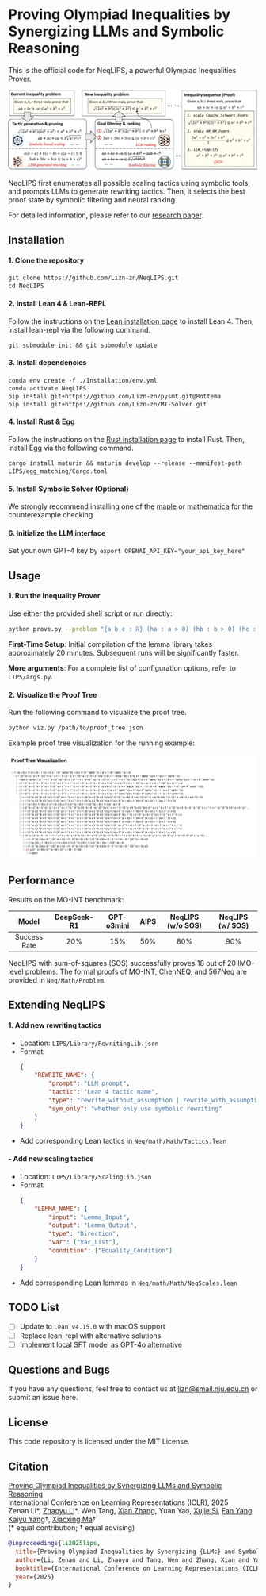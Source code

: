 # Proving Olympiad Inequalities by Synergizing LLMs and Symbolic Reasoning

This is the official code for NeqLIPS, a powerful Olympiad Inequalities Prover.

![NeqLIPS](./Figures/framework.png)

NeqLIPS first enumerates all possible scaling tactics using symbolic tools, and prompts LLMs to generate rewriting tactics. 
Then, it selects the best proof state by symbolic filtering and neural ranking.

For detailed information, please refer to our [research paper](#citation).

## Installation

#### 1. Clone the repository

```
git clone https://github.com/Lizn-zn/NeqLIPS.git 
cd NeqLIPS
```

#### 2. Install Lean 4 & Lean-REPL

Follow the instructions on the [Lean installation page](https://lean-lang.org/lean4/doc/setup.html) to install Lean 4. Then, install lean-repl via the following command.

```
git submodule init && git submodule update 
```

#### 3. Install dependencies

```
conda env create -f ./Installation/env.yml 
conda activate NeqLIPS 
pip install git+https://github.com/Lizn-zn/pysmt.git@Bottema 
pip install git+https://github.com/Lizn-zn/MT-Solver.git
```

#### 4. Install Rust & Egg

Follow the instructions on the [Rust installation page](https://www.rust-lang.org/tools/install) to install Rust. Then, install Egg via the following command.
```
cargo install maturin && maturin develop --release --manifest-path LIPS/egg_matching/Cargo.toml
```

#### 5. Install Symbolic Solver (Optional)

We strongly recommend installing one of the [maple](https://www.maplesoft.com/) or [mathematica](https://www.wolfram.com/mathematica/) for the counterexample checking

#### 6. Initialize the LLM interface

Set your own GPT-4 key by `export OPENAI_API_KEY="your_api_key_here"`

## Usage

#### 1. Run the Inequality Prover

Use either the provided shell script or run directly:

```bash
python prove.py --problem "{a b c : ℝ} (ha : a > 0) (hb : b > 0) (hc : c > 0) (h : a + b + c = 1) : 1 / (a + 2) + 1 / (b + 2) + 1 / (c + 2) ≤ 1 / (6 * sqrt (a * b) + c) + 1 / (6 * sqrt (b * c) + a) + 1 / (6 * sqrt (c * a) + b) := by sorry"
```

**First-Time Setup**: Initial compilation of the lemma library takes approximately 20 minutes. Subsequent runs will be significantly faster.

**More arguments**: For a complete list of configuration options, refer to `LIPS/args.py`.

#### 2. Visualize the Proof Tree

Run the following command to visualize the proof tree.
```bash
python viz.py /path/to/proof_tree.json
```

Example proof tree visualization for the running example:

![Proof Tree Example](./Figures/ptree.png)


## Performance

Results on the MO-INT benchmark:

| Model | DeepSeek-R1 | GPT-o3mini | AIPS | NeqLIPS (w/o SOS) | NeqLIPS (w/ SOS) | 
| :---: | :---: | :---: | :---: | :---: | :---: |
| Success Rate | 20% | 15% | 50% | 80% | 90% |

NeqLIPS with sum-of-squares (SOS) successfully proves 18 out of 20 IMO-level problems. 
The formal proofs of MO-INT, ChenNEQ, and 567Neq are provided in `Neq/Math/Problem`.

## Extending NeqLIPS

#### 1. Add new rewriting tactics
- Location: `LIPS/Library/RewritingLib.json`
- Format:
    ```json
    {
        "REWRITE_NAME": {
            "prompt": "LLM prompt",
            "tactic": "Lean 4 tactic name",
            "type": "rewrite_without_assumption | rewrite_with_assumption | rewrite_with_inequation",
            "sym_only": "whether only use symbolic rewriting"
        }
    }
    ```
- Add corresponding Lean tactics in `Neq/math/Math/Tactics.lean`

#### - Add new scaling tactics

- Location: `LIPS/Library/ScalingLib.json`
- Format:
    ```json
    {
        "LEMMA_NAME": {
            "input": "Lemma_Input",
            "output": "Lemma_Output",
            "type": "Direction",
            "var": ["Var_List"],
            "condition": ["Equality_Condition"]
        }
    }
    ```
- Add corresponding Lean lemmas in `Neq/math/Math/NeqScales.lean`

## TODO List

- [ ] Update to `Lean v4.15.0` with macOS support
- [ ] Replace lean-repl with alternative solutions
- [ ] Implement local SFT model as GPT-4o alternative

## Questions and Bugs

If you have any questions, feel free to contact us at [lizn@smail.nju.edu.cn](mailto:lizn@smail.nju.edu.cn) or submit an issue here.

## License

This code repository is licensed under the MIT License.

## Citation

[Proving Olympiad Inequalities by Synergizing LLMs and Symbolic Reasoning](https://arxiv.org/abs/2502.13834)      
International Conference on Learning Representations (ICLR), 2025  
Zenan Li*, [Zhaoyu Li](https://www.zhaoyu-li.com/)*, Wen Tang, [Xian Zhang](https://www.microsoft.com/en-us/research/people/zhxian/), Yuan Yao, [Xujie Si](https://www.cs.toronto.edu/~six/), [Fan Yang](https://fanyangcs.github.io/), [Kaiyu Yang](https://yangky11.github.io/)†, [Xiaoxing Ma](https://ics.nju.edu.cn/people/xiaoxingma/)†  
(\* equal contribution; † equal advising)

```bibtex
@inproceedings{li2025lips,
  title={Proving Olympiad Inequalities by Synergizing {LLMs} and Symbolic Reasoning},
  author={Li, Zenan and Li, Zhaoyu and Tang, Wen and Zhang, Xian and Yao, Yuan and Si, Xujie and Yang, Fan and Yang, Kaiyu and Ma, Xiaoxing},
  booktitle={International Conference on Learning Representations (ICLR)},
  year={2025}
}
```
